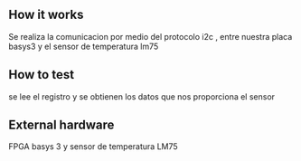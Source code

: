 <!---

This file is used to generate your project datasheet. Please fill in the information below and delete any unused
sections.

You can also include images in this folder and reference them in the markdown. Each image must be less than
512 kb in size, and the combined size of all images must be less than 1 MB.
-->

## How it works

Se realiza la comunicacion por medio del protocolo i2c , entre nuestra placa basys3 y el sensor de temperatura lm75

## How to test

se lee el registro y se obtienen los datos que nos proporciona el sensor

## External hardware

FPGA basys 3 y sensor de temperatura LM75


